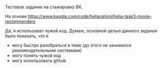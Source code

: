 Тестовое задание на стажировку ВК.

На основе https://www.kaggle.com/code/heliarahimi/helia-task3-movie-recommenders

Да, я использовал чужой код. Думаю, основной целью данного задания было показать, что я
- могу быстро разобраться в теме (до этого не занимался рекомендательными системами)
- могу понять чужой код
- могу использовать github
